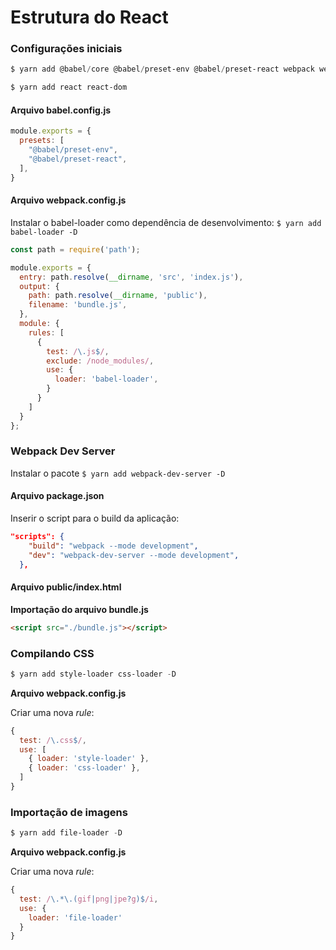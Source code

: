 # Estrutura do React

### Configurações iniciais

```powershell
$ yarn add @babel/core @babel/preset-env @babel/preset-react webpack webpack-cli -D
```

```powershell
$ yarn add react react-dom
```

#### Arquivo babel.config.js

```js
module.exports = {
  presets: [
    "@babel/preset-env",
    "@babel/preset-react",
  ],
}
```
#### Arquivo webpack.config.js

Instalar o babel-loader como dependência de desenvolvimento: `$ yarn add babel-loader -D`

```js
const path = require('path');

module.exports = {
  entry: path.resolve(__dirname, 'src', 'index.js'),
  output: {
    path: path.resolve(__dirname, 'public'),
    filename: 'bundle.js',
  },
  module: {
    rules: [
      {
        test: /\.js$/,
        exclude: /node_modules/,
        use: {
          loader: 'babel-loader',
        }
      }
    ]
  }
};
```

### Webpack Dev Server

Instalar o pacote `$ yarn add webpack-dev-server -D `

#### Arquivo package.json

Inserir o script para o build da aplicação:
```json
"scripts": {
    "build": "webpack --mode development",
    "dev": "webpack-dev-server --mode development",
  },
```

#### Arquivo public/index.html

**Importação do arquivo bundle.js**

```html
<script src="./bundle.js"></script>
```

### Compilando CSS

```powershell
$ yarn add style-loader css-loader -D
```

**Arquivo webpack.config.js**

Criar uma nova *rule*:
```js
{
  test: /\.css$/,
  use: [
    { loader: 'style-loader' },
    { loader: 'css-loader' },
  ]
}
```

### Importação de imagens

```powershell
$ yarn add file-loader -D
```

**Arquivo webpack.config.js**

Criar uma nova *rule*:
```js
{
  test: /\.*\.(gif|png|jpe?g)$/i,
  use: {
    loader: 'file-loader'
  }
}
```